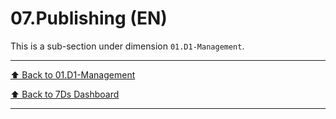 # 07.Publishing (EN)

This is a sub-section under dimension `01.D1-Management`.

---
[⬆ Back to 01.D1-Management](../)

[⬆ Back to 7Ds Dashboard](../../)


---